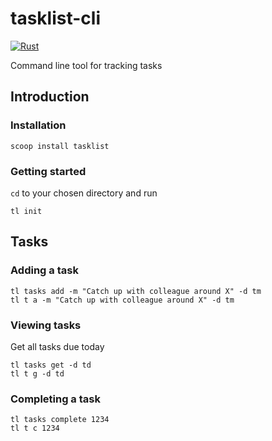 # tasklist-cli
[![Rust](https://github.com/jcbcn/tasklist-cli/actions/workflows/build.yml/badge.svg)](https://github.com/jcbcn/tasklist-cli/actions/workflows/build.yml)

Command line tool for tracking tasks

## Introduction
### Installation
```
scoop install tasklist
```
### Getting started
`cd` to your chosen directory and run
```
tl init
```

## Tasks

### Adding a task

```
tl tasks add -m "Catch up with colleague around X" -d tm
tl t a -m "Catch up with colleague around X" -d tm
```

### Viewing tasks

Get all tasks due today
```
tl tasks get -d td
tl t g -d td
```

### Completing a task

```
tl tasks complete 1234
tl t c 1234
```
